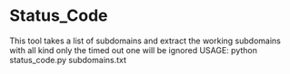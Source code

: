 # Status_Code
This tool takes a list of subdomains and extract the working subdomains with all kind only the timed out one will be ignored
USAGE: python status_code.py subdomains.txt
